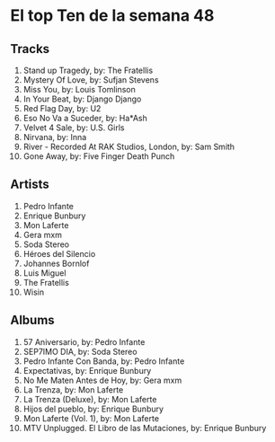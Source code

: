 # El top Ten de la semana 48

## Tracks
1. Stand up Tragedy, by: The Fratellis
1. Mystery Of Love, by: Sufjan Stevens
1. Miss You, by: Louis Tomlinson
1. In Your Beat, by: Django Django
1. Red Flag Day, by: U2
1. Eso No Va a Suceder, by: Ha*Ash
1. Velvet 4 Sale, by: U.S. Girls
1. Nirvana, by: Inna
1. River - Recorded At RAK Studios, London, by: Sam Smith
1. Gone Away, by: Five Finger Death Punch

## Artists
1. Pedro Infante
1. Enrique Bunbury
1. Mon Laferte
1. Gera mxm
1. Soda Stereo
1. Héroes del Silencio
1. Johannes Bornlof
1. Luis Miguel
1. The Fratellis
1. Wisin

## Albums
1. 57 Aniversario, by: Pedro Infante
1. SEP7IMO DIA, by: Soda Stereo
1. Pedro Infante Con Banda, by: Pedro Infante
1. Expectativas, by: Enrique Bunbury
1. No Me Maten Antes de Hoy, by: Gera mxm
1. La Trenza, by: Mon Laferte
1. La Trenza (Deluxe), by: Mon Laferte
1. Hijos del pueblo, by: Enrique Bunbury
1. Mon Laferte (Vol. 1), by: Mon Laferte
1. MTV Unplugged. El Libro de las Mutaciones, by: Enrique Bunbury
